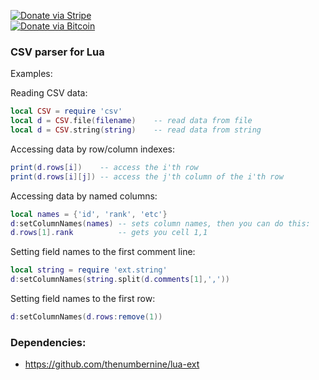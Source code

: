 [![Donate via Stripe](https://img.shields.io/badge/Donate-Stripe-green.svg)](https://buy.stripe.com/00gbJZ0OdcNs9zi288)<br>
[![Donate via Bitcoin](https://img.shields.io/badge/Donate-Bitcoin-green.svg)](bitcoin:37fsp7qQKU8XoHZGRQvVzQVP8FrEJ73cSJ)<br>

### CSV parser for Lua

Examples:

Reading CSV data:
```Lua
local CSV = require 'csv'
local d = CSV.file(filename)	-- read data from file
local d = CSV.string(string)	-- read data from string
```

Accessing data by row/column indexes:
```Lua
print(d.rows[i])	-- access the i'th row
print(d.rows[i][j])	-- access the j'th column of the i'th row
```

Accessing data by named columns:
```Lua
local names = {'id', 'rank', 'etc'}
d:setColumnNames(names) -- sets column names, then you can do this:
d.rows[1].rank			-- gets you cell 1,1
```

Setting field names to the first comment line:
```Lua
local string = require 'ext.string'
d:setColumnNames(string.split(d.comments[1],','))
```

Setting field names to the first row:
```Lua
d:setColumnNames(d.rows:remove(1))
```

### Dependencies:

- https://github.com/thenumbernine/lua-ext
